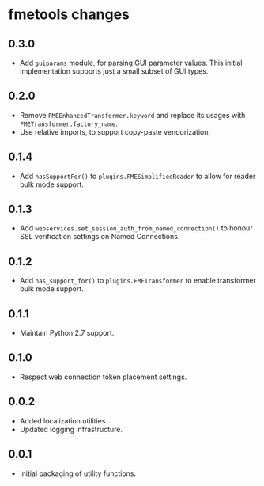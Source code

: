 # fmetools changes

## 0.3.0

* Add `guiparams` module, for parsing GUI parameter values.
  This initial implementation supports just a small subset of GUI types.

## 0.2.0

* Remove `FMEEnhancedTransformer.keyword` and replace its usages with `FMETransformer.factory_name`.
* Use relative imports, to support copy-paste vendorization.

## 0.1.4

* Add `hasSupportFor()` to `plugins.FMESimplifiedReader` to allow for reader bulk mode support.

## 0.1.3

* Add `webservices.set_session_auth_from_named_connection()` to honour SSL verification settings on Named Connections.

## 0.1.2

* Add `has_support_for()` to `plugins.FMETransformer` to enable transformer bulk mode support.

## 0.1.1

* Maintain Python 2.7 support.

## 0.1.0

* Respect web connection token placement settings.

## 0.0.2

* Added localization utilities.
* Updated logging infrastructure.

## 0.0.1

* Initial packaging of utility functions.
